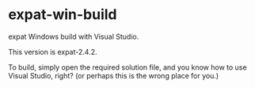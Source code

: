 # expat-win-build

expat Windows build with Visual Studio.

This version is expat-2.4.2.

To build, simply open the required solution file, and
you know how to use Visual Studio, right?
(or perhaps this is the wrong place for you.)
